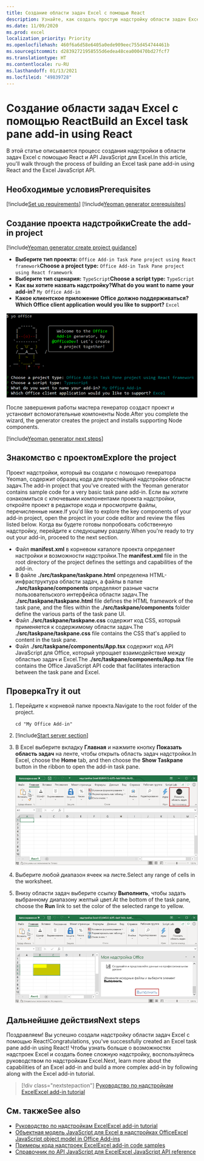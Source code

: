 ```yaml
---
title: Создание области задач Excel с помощью React
description: Узнайте, как создать простую надстройку области задач Excel, используя API JS для Office и React.
ms.date: 11/09/2020
ms.prod: excel
localization_priority: Priority
ms.openlocfilehash: 460f6a6d58e6405a0ede909eec755d454744461b
ms.sourcegitcommit: d28392721958555d6edea48cea000470bd27fcf7
ms.translationtype: HT
ms.contentlocale: ru-RU
ms.lasthandoff: 01/13/2021
ms.locfileid: "49839728"
---
```

# <a name="build-an-excel-task-pane-add-in-using-react"></a><span data-ttu-id="841b9-103">Создание области задач Excel с помощью React</span><span class="sxs-lookup"><span data-stu-id="841b9-103">Build an Excel task pane add-in using React</span></span>

<span data-ttu-id="841b9-104">В этой статье описывается процесс создания надстройки в области задач Excel с помощью React и API JavaScript для Excel.</span><span class="sxs-lookup"><span data-stu-id="841b9-104">In this article, you'll walk through the process of building an Excel task pane add-in using React and the Excel JavaScript API.</span></span>

## <a name="prerequisites"></a><span data-ttu-id="841b9-105">Необходимые условия</span><span class="sxs-lookup"><span data-stu-id="841b9-105">Prerequisites</span></span>

[!include[Set up requirements](../includes/set-up-dev-environment-beforehand.md)]
[!include[Yeoman generator prerequisites](../includes/quickstart-yo-prerequisites.md)]

## <a name="create-the-add-in-project"></a><span data-ttu-id="841b9-106">Создание проекта надстройки</span><span class="sxs-lookup"><span data-stu-id="841b9-106">Create the add-in project</span></span>

[!include[Yeoman generator create project guidance](../includes/yo-office-command-guidance.md)]

- <span data-ttu-id="841b9-107">**Выберите тип проекта:** `Office Add-in Task Pane project using React framework`</span><span class="sxs-lookup"><span data-stu-id="841b9-107">**Choose a project type:** `Office Add-in Task Pane project using React framework`</span></span>
- <span data-ttu-id="841b9-108">**Выберите тип сценария:** `TypeScript`</span><span class="sxs-lookup"><span data-stu-id="841b9-108">**Choose a script type:** `TypeScript`</span></span>
- <span data-ttu-id="841b9-109">**Как вы хотите назвать надстройку?**</span><span class="sxs-lookup"><span data-stu-id="841b9-109">**What do you want to name your add-in?**</span></span> `My Office Add-in`
- <span data-ttu-id="841b9-110">**Какое клиентское приложение Office должно поддерживаться?**</span><span class="sxs-lookup"><span data-stu-id="841b9-110">**Which Office client application would you like to support?**</span></span> `Excel`

![Снимок экрана: интерфейс командной строки генератора Yeoman надстроек Office, где в качестве типа проекта установлена инфраструктура React ](../images/yo-office-excel-react-2.png)

<span data-ttu-id="841b9-112">После завершения работы мастера генератор создаст проект и установит вспомогательные компоненты Node.</span><span class="sxs-lookup"><span data-stu-id="841b9-112">After you complete the wizard, the generator creates the project and installs supporting Node components.</span></span>

[!include[Yeoman generator next steps](../includes/yo-office-next-steps.md)]

## <a name="explore-the-project"></a><span data-ttu-id="841b9-113">Знакомство с проектом</span><span class="sxs-lookup"><span data-stu-id="841b9-113">Explore the project</span></span>

<span data-ttu-id="841b9-114">Проект надстройки, который вы создали с помощью генератора Yeoman, содержит образец кода для простейшей надстройки области задач.</span><span class="sxs-lookup"><span data-stu-id="841b9-114">The add-in project that you've created with the Yeoman generator contains sample code for a very basic task pane add-in.</span></span> <span data-ttu-id="841b9-115">Если вы хотите ознакомиться с ключевыми компонентами проекта надстройки, откройте проект в редакторе кода и просмотрите файлы, перечисленные ниже.</span><span class="sxs-lookup"><span data-stu-id="841b9-115">If you'd like to explore the key components of your add-in project, open the project in your code editor and review the files listed below.</span></span> <span data-ttu-id="841b9-116">Когда вы будете готовы попробовать собственную надстройку, перейдите к следующему разделу.</span><span class="sxs-lookup"><span data-stu-id="841b9-116">When you're ready to try out your add-in, proceed to the next section.</span></span>

- <span data-ttu-id="841b9-117">Файл **manifest.xml** в корневом каталоге проекта определяет настройки и возможности надстройки.</span><span class="sxs-lookup"><span data-stu-id="841b9-117">The **manifest.xml** file in the root directory of the project defines the settings and capabilities of the add-in.</span></span>
- <span data-ttu-id="841b9-118">В файле **./src/taskpane/taskpane.html** определена HTML-инфраструктура области задач, а файлы в папке **./src/taskpane/components** определяют разные части пользовательского интерфейса области задач.</span><span class="sxs-lookup"><span data-stu-id="841b9-118">The **./src/taskpane/taskpane.html** file defines the HTML framework of the task pane, and the files within the **./src/taskpane/components** folder define the various parts of the task pane UI.</span></span>
- <span data-ttu-id="841b9-119">Файл **./src/taskpane/taskpane.css** содержит код CSS, который применяется к содержимому области задач.</span><span class="sxs-lookup"><span data-stu-id="841b9-119">The **./src/taskpane/taskpane.css** file contains the CSS that's applied to content in the task pane.</span></span>
- <span data-ttu-id="841b9-120">Файл **./src/taskpane/components/App.tsx** содержит код API JavaScript для Office, который упрощает взаимодействие между областью задач и Excel.</span><span class="sxs-lookup"><span data-stu-id="841b9-120">The **./src/taskpane/components/App.tsx** file contains the Office JavaScript API code that facilitates interaction between the task pane and Excel.</span></span>

## <a name="try-it-out"></a><span data-ttu-id="841b9-121">Проверка</span><span class="sxs-lookup"><span data-stu-id="841b9-121">Try it out</span></span>

1. <span data-ttu-id="841b9-122">Перейдите к корневой папке проекта.</span><span class="sxs-lookup"><span data-stu-id="841b9-122">Navigate to the root folder of the project.</span></span>

    ```command&nbsp;line
    cd "My Office Add-in"
    ```

2. [!include[Start server section](../includes/quickstart-yo-start-server-excel.md)] 

3. <span data-ttu-id="841b9-123">В Excel выберите вкладку **Главная** и нажмите кнопку **Показать область задач** на ленте, чтобы открыть область задач надстройки.</span><span class="sxs-lookup"><span data-stu-id="841b9-123">In Excel, choose the **Home** tab, and then choose the **Show Taskpane** button in the ribbon to open the add-in task pane.</span></span>

    ![Снимок экрана: меню "Главная" в Excel с выделенной кнопкой "Показать область задач"](../images/excel-quickstart-addin-3b.png)

4. <span data-ttu-id="841b9-125">Выберите любой диапазон ячеек на листе.</span><span class="sxs-lookup"><span data-stu-id="841b9-125">Select any range of cells in the worksheet.</span></span>

5. <span data-ttu-id="841b9-126">Внизу области задач выберите ссылку **Выполнить**, чтобы задать выбранному диапазону желтый цвет.</span><span class="sxs-lookup"><span data-stu-id="841b9-126">At the bottom of the task pane, choose the **Run** link to set the color of the selected range to yellow.</span></span>

    ![Снимок экрана: Excel с открытой областью задач надстройки и выделенной кнопкой "Запустить"](../images/excel-quickstart-addin-3c.png)

## <a name="next-steps"></a><span data-ttu-id="841b9-128">Дальнейшие действия</span><span class="sxs-lookup"><span data-stu-id="841b9-128">Next steps</span></span>

<span data-ttu-id="841b9-129">Поздравляем! Вы успешно создали надстройку области задач Excel с помощью React!</span><span class="sxs-lookup"><span data-stu-id="841b9-129">Congratulations, you've successfully created an Excel task pane add-in using React!</span></span> <span data-ttu-id="841b9-130">Чтобы узнать больше о возможностях надстроек Excel и создать более сложную надстройку, воспользуйтесь руководством по надстройкам Excel.</span><span class="sxs-lookup"><span data-stu-id="841b9-130">Next, learn more about the capabilities of an Excel add-in and build a more complex add-in by following along with the Excel add-in tutorial.</span></span>

> [!div class="nextstepaction"]
> [<span data-ttu-id="841b9-131">Руководство по надстройкам Excel</span><span class="sxs-lookup"><span data-stu-id="841b9-131">Excel add-in tutorial</span></span>](../tutorials/excel-tutorial.md)

## <a name="see-also"></a><span data-ttu-id="841b9-132">См. также</span><span class="sxs-lookup"><span data-stu-id="841b9-132">See also</span></span>

* [<span data-ttu-id="841b9-133">Руководство по надстройкам Excel</span><span class="sxs-lookup"><span data-stu-id="841b9-133">Excel add-in tutorial</span></span>](../tutorials/excel-tutorial.md)
* [<span data-ttu-id="841b9-134">Объектная модель JavaScript для Excel в надстройках Office</span><span class="sxs-lookup"><span data-stu-id="841b9-134">Excel JavaScript object model in Office Add-ins</span></span>](../excel/excel-add-ins-core-concepts.md)
* [<span data-ttu-id="841b9-135">Примеры кода надстроек Excel</span><span class="sxs-lookup"><span data-stu-id="841b9-135">Excel add-in code samples</span></span>](https://developer.microsoft.com/office/gallery/?filterBy=Samples,Excel)
* [<span data-ttu-id="841b9-136">Справочник по API JavaScript для Excel</span><span class="sxs-lookup"><span data-stu-id="841b9-136">Excel JavaScript API reference</span></span>](../reference/overview/excel-add-ins-reference-overview.md)